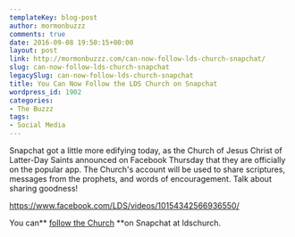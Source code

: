 ```yaml
---
templateKey: blog-post
author: mormonbuzzz
comments: true
date: 2016-09-08 19:50:15+00:00
layout: post
link: http://mormonbuzzz.com/can-now-follow-lds-church-snapchat/
slug: can-now-follow-lds-church-snapchat
legacySlug: can-now-follow-lds-church-snapchat
title: You Can Now Follow the LDS Church on Snapchat
wordpress_id: 1902
categories:
- The Buzzz
tags:
- Social Media
---
```


Snapchat got a little more edifying today, as the Church of Jesus Christ of Latter-Day Saints announced on Facebook Thursday that they are officially on the popular app. The Church's account will be used to share scriptures, messages from the prophets, and words of encouragement. Talk about sharing goodness!

https://www.facebook.com/LDS/videos/10154342566936550/



You can** [follow the Church](https://www.snapchat.com/add/ldschurch) **on Snapchat at ldschurch.
